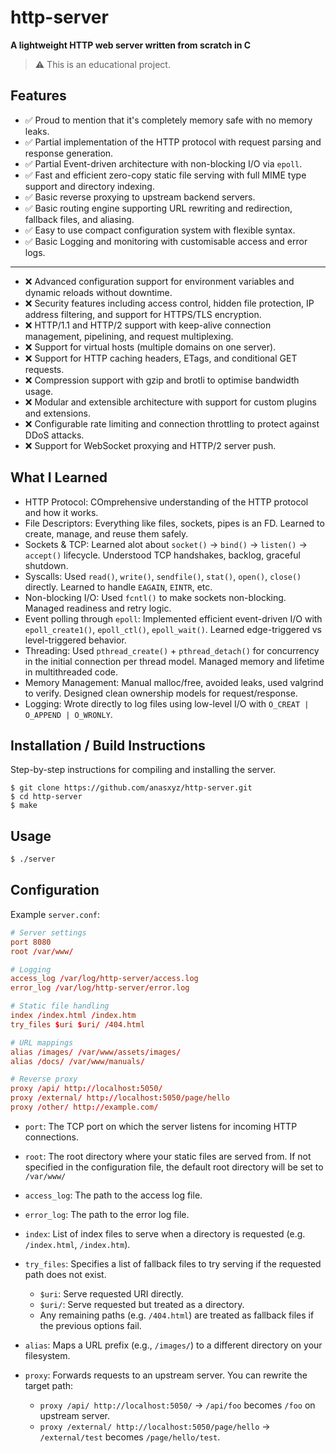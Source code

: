 

# http-server

**A lightweight HTTP web server written from scratch in C**  

> ⚠️ This is an educational project.

## Features
- ✅ Proud to mention that it's completely memory safe with no memory leaks.
- ✅ Partial implementation of the HTTP protocol with request parsing and response generation.
- ✅ Partial Event-driven architecture with non-blocking I/O via `epoll`.
- ✅ Fast and efficient zero-copy static file serving with full MIME type support and directory indexing.
- ✅ Basic reverse proxying to upstream backend servers.  
- ✅ Basic routing engine supporting URL rewriting and redirection, fallback files, and aliasing.
- ✅ Easy to use compact configuration system with flexible syntax.
- ✅ Basic Logging and monitoring with customisable access and error logs.

---

- ❌ Advanced configuration support for environment variables and dynamic reloads without downtime.
- ❌ Security features including access control, hidden file protection, IP address filtering, and support for HTTPS/TLS encryption.
- ❌ HTTP/1.1 and HTTP/2 support with keep-alive connection management, pipelining, and request multiplexing.
- ❌ Support for virtual hosts (multiple domains on one server).
- ❌ Support for HTTP caching headers, ETags, and conditional GET requests. 
- ❌ Compression support with gzip and brotli to optimise bandwidth usage.
- ❌ Modular and extensible architecture with support for custom plugins and extensions.
- ❌ Configurable rate limiting and connection throttling to protect against DDoS attacks.
- ❌ Support for WebSocket proxying and HTTP/2 server push.

## What I Learned
- HTTP Protocol: COmprehensive understanding of the HTTP protocol and how it works.
- File Descriptors: Everything like files, sockets, pipes is an FD. Learned to create, manage, and reuse them safely.
- Sockets & TCP: Learned alot about `socket()` → `bind()` → `listen()` → `accept()` lifecycle. Understood TCP handshakes, backlog, graceful shutdown.
- Syscalls: Used `read()`, `write()`, `sendfile()`, `stat()`, `open()`, `close()` directly. Learned to handle `EAGAIN`, `EINTR`, etc.
- Non-blocking I/O: Used `fcntl()` to make sockets non-blocking. Managed readiness and retry logic.
- Event polling through `epoll`: Implemented efficient event-driven I/O with `epoll_create1()`, `epoll_ctl()`, `epoll_wait()`. Learned edge-triggered vs level-triggered behavior.
- Threading: Used `pthread_create()` + `pthread_detach()` for concurrency in the initial connection per thread model. Managed memory and lifetime in multithreaded code.
- Memory Management: Manual malloc/free, avoided leaks, used valgrind to verify. Designed clean ownership models for request/response.
- Logging: Wrote directly to log files using low-level I/O with `O_CREAT | O_APPEND | O_WRONLY`.

## Installation / Build Instructions

Step-by-step instructions for compiling and installing the server.

```
$ git clone https://github.com/anasxyz/http-server.git
$ cd http-server
$ make
```

## Usage

```bash
$ ./server
```

## Configuration

Example `server.conf`:

```conf
# Server settings
port 8080
root /var/www/

# Logging
access_log /var/log/http-server/access.log
error_log /var/log/http-server/error.log

# Static file handling
index /index.html /index.htm
try_files $uri $uri/ /404.html

# URL mappings
alias /images/ /var/www/assets/images/
alias /docs/ /var/www/manuals/

# Reverse proxy
proxy /api/ http://localhost:5050/
proxy /external/ http://localhost:5050/page/hello
proxy /other/ http://example.com/
```

-   `port`: The TCP port on which the server listens for incoming HTTP connections.

-   `root`: The root directory where your static files are served from. If not specified in the configuration file, the default root directory will be set to `/var/www/`

- `access_log`: The path to the access log file.

- `error_log`: The path to the error log file.

- `index`: List of index files to serve when a directory is requested (e.g. `/index.html`, `/index.htm`).

-   `try_files`: Specifies a list of fallback files to try serving if the requested path does not exist.
	- `$uri`: Serve requested URI directly.
	- `$uri/`: Serve requested but treated as a directory.
	- Any remaining paths (e.g. `/404.html`) are treated as fallback files if the previous options fail.

-   `alias`: Maps a URL prefix (e.g., `/images/`) to a different directory on your filesystem.

- `proxy`: Forwards requests to an upstream server. You can rewrite the target path:
	- `proxy /api/ http://localhost:5050/` → `/api/foo` becomes `/foo` on upstream server.
	- `proxy /external/ http://localhost:5050/page/hello` → `/external/test` becomes `/page/hello/test`.


